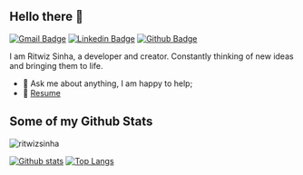 ## Hello there 👋

[![Gmail Badge](https://img.shields.io/badge/-ritwizsinha0@gmail.com-c14438?style=flat&logo=Gmail&logoColor=white&link=mailto:ritwizsinha0@gmail.com)](mailto:ritwizsinha0@gmail.com) 
[![Linkedin Badge](https://img.shields.io/badge/-ritwizsinha-0072b1?style=flat&logo=Linkedin&logoColor=white&link=https://www.linkedin.com/in/ritwizsinha/)](https://www.linkedin.com/in/ritwizsinha/) [![Github Badge](https://img.shields.io/badge/-ritwizsinha-grey?style=flat&logo=github&logoColor=white&link=https://github.com/ritwizsinha/)](https://www.github.com/ritwizsinha/)
<br/>

I am Ritwiz Sinha, a developer and creator. Constantly thinking of new ideas and bringing them to life.

- 💬 Ask me about anything, I am happy to help;
- 📝 [Resume](https://drive.google.com/file/d/1lgD5zK05ndneLwIZSQghwZHkWV0JZNBL/view?usp=sharing)

## Some of my Github Stats
<p align=left> <img src=https://komarev.com/ghpvc/?username=ritwizsinha alt=ritwizsinha /> </p>

[![Github stats](https://github-readme-stats.vercel.app/api?theme=tokyonight&username=ritwizsinha&show_icons=true&include_all_commits=true)](https://github.com/ritwizsinha/github-readme-stats)
[![Top Langs](https://github-readme-stats.vercel.app/api/top-langs/?username=ritwizsinha&layout=compact)](https://github.com/ritwizsinha/github-readme-stats)
